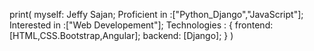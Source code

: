 print(
      myself: Jeffy Sajan;
      Proficient in :["Python_Django","JavaScript"];
      Interested in :["Web Developement"];
      Technologies : {
                     frontend:[HTML,CSS.Bootstrap,Angular];
                     backend: [Django];
                     }
     )
<!---
jeffy-sajan/jeffy-sajan is a ✨ special ✨ repository because its `README.md` (this file) appears on your GitHub profile.
You can click the Preview link to take a look at your changes.
--->
